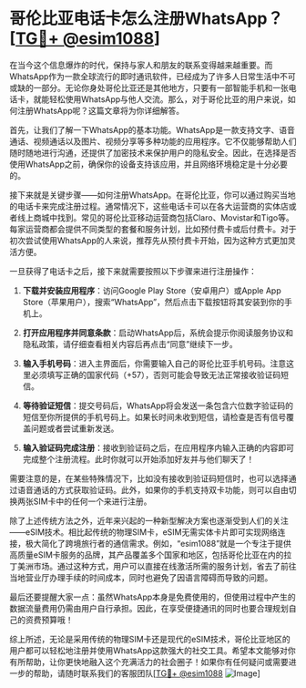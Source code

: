 # 哥伦比亚电话卡怎么注册WhatsApp？[[TG💪+ @esim1088](https://t.me/s/esim1088)]

在当今这个信息爆炸的时代，保持与家人和朋友的联系变得越来越重要。而WhatsApp作为一款全球流行的即时通讯软件，已经成为了许多人日常生活中不可或缺的一部分。无论你身处哥伦比亚还是其他地方，只要有一部智能手机和一张电话卡，就能轻松使用WhatsApp与他人交流。那么，对于哥伦比亚的用户来说，如何注册WhatsApp呢？这篇文章将为你详细解答。

首先，让我们了解一下WhatsApp的基本功能。WhatsApp是一款支持文字、语音通话、视频通话以及图片、视频分享等多种功能的应用程序。它不仅能够帮助人们随时随地进行沟通，还提供了加密技术来保护用户的隐私安全。因此，在选择是否使用WhatsApp之前，确保你的设备支持该应用，并且网络环境稳定是十分必要的。

接下来就是关键步骤——如何注册WhatsApp。在哥伦比亚，你可以通过购买当地的电话卡来完成注册过程。通常情况下，这些电话卡可以在各大运营商的实体店或者线上商城中找到。常见的哥伦比亚移动运营商包括Claro、Movistar和Tigo等。每家运营商都会提供不同类型的套餐和服务计划，比如预付费卡或后付费卡。对于初次尝试使用WhatsApp的人来说，推荐先从预付费卡开始，因为这种方式更加灵活方便。

一旦获得了电话卡之后，接下来就需要按照以下步骤来进行注册操作：

1. **下载并安装应用程序**：访问Google Play Store（安卓用户）或Apple App Store（苹果用户），搜索“WhatsApp”，然后点击下载按钮将其安装到你的手机上。

2. **打开应用程序并同意条款**：启动WhatsApp后，系统会提示你阅读服务协议和隐私政策，请仔细查看相关内容后再点击“同意”继续下一步。

3. **输入手机号码**：进入主界面后，你需要输入自己的哥伦比亚手机号码。注意这里必须填写正确的国家代码（+57），否则可能会导致无法正常接收验证码短信。

4. **等待验证短信**：提交号码后，WhatsApp将会发送一条包含六位数字验证码的短信至你所提供的手机号码上。如果长时间未收到短信，请检查是否有信号覆盖问题或者尝试重新发送。

5. **输入验证码完成注册**：接收到验证码之后，在应用程序内输入正确的内容即可完成整个注册流程。此时你就可以开始添加好友并与他们聊天了！

需要注意的是，在某些特殊情况下，比如没有接收到验证码短信时，也可以选择通过语音通话的方式获取验证码。此外，如果你的手机支持双卡功能，则可以自由切换两张SIM卡中的任何一个来进行注册。

除了上述传统方法之外，近年来兴起的一种新型解决方案也逐渐受到人们的关注——eSIM技术。相比起传统的物理SIM卡，eSIM无需实体卡片即可实现网络连接，极大简化了跨境旅行者的通信需求。例如，“esim1088”就是一个专注于提供高质量eSIM卡服务的品牌，其产品覆盖多个国家和地区，包括哥伦比亚在内的拉丁美洲市场。通过这种方式，用户可以直接在线激活所需的服务计划，省去了前往当地营业厅办理手续的时间成本，同时也避免了因语言障碍而导致的问题。

最后还要提醒大家一点：虽然WhatsApp本身是免费使用的，但使用过程中产生的数据流量费用仍需由用户自行承担。因此，在享受便捷通讯的同时也要合理规划自己的资费预算哦！

综上所述，无论是采用传统的物理SIM卡还是现代的eSIM技术，哥伦比亚地区的用户都可以轻松地注册并使用WhatsApp这款强大的社交工具。希望本文能够对你有所帮助，让你更快地融入这个充满活力的社会圈子！如果你有任何疑问或需要进一步的帮助，请随时联系我们的客服团队[[TG💪+ @esim1088](https://t.me/s/esim1088) ![Image](https://i.postimg.cc/4NQfJmqS/Snipaste-2025-05-13-00-14-12.png)]